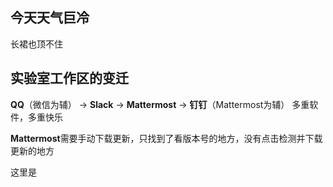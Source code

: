 ## 今天天气巨冷
长裙也顶不住

## 实验室工作区的变迁
**QQ**（微信为辅） → **Slack** → **Mattermost** → **钉钉**（Mattermost为辅）
多重软件，多重快乐

**Mattermost**需要手动下载更新，只找到了看版本号的地方，没有点击检测并下载更新的地方

这里是 
